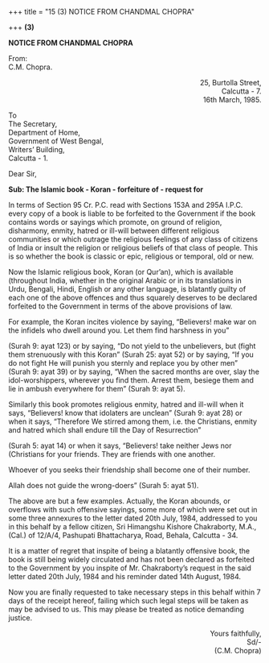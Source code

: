 +++
title = "15 (3) NOTICE FROM CHANDMAL CHOPRA"

+++
**(3)**

**NOTICE FROM CHANDMAL CHOPRA**

From:  
C.M. Chopra.

<div align="right">

25, Burtolla Street,  
Calcutta - 7.  
16th March, 1985.

</div>

To  
The Secretary,  
Department of Home,  
Government of West Bengal,  
Writers’ Building,  
Calcutta - 1.

Dear Sir,

**Sub: The Islamic book - Koran - forfeiture of - request for**

In terms of Section 95 Cr.  P.C. read with Sections 153A and 295A I.P.C. every copy of a book is liable to be forfeited to the Government if the book contains words or sayings which promote, on ground of religion, disharmony, enmity, hatred or ill-will between different religious communities or which outrage the religious feelings of any class of citizens of India or insult the religion or religious beliefs of that class of people.  This is so whether the book is classic or epic, religious or temporal, old or new.

 Now the Islamic religious book, Koran (or Qur’an), which is available (throughout India, whether in the original Arabic or in its translations in Urdu, Bengali, Hindi, English or any other language, is blatantly guilty of each one of the above offences and thus squarely deserves to be declared forfeited to the Government in terms of the above provisions of law.

For example, the Koran incites violence by saying, “Believers! make war on the infidels who dwell around you.  Let them find harshness in you”

(Surah 9: ayat 123) or by saying, “Do not yield to the unbelievers, but (fight them strenuously with this Koran” (Surah 25: ayat 52) or by saying, “If you do not fight He will punish you sternly and replace you by other men” (Surah 9: ayat 39) or by saying, “When the sacred months are over, slay the idol-worshippers, wherever you find them.  Arrest them, besiege them and lie in ambush everywhere for them” (Surah 9: ayat 5).

Similarly this book promotes religious enmity, hatred and ill-will when it says, “Believers! know that idolaters are unclean” (Surah 9: ayat 28) or when it says, “Therefore We stirred among them, i.e. the Christians, enmity and hatred which shall endure till the Day of Resurrection”

(Surah 5: ayat 14) or when it says, “Believers! take neither Jews nor (Christians for your friends.  They are friends with one another. 

Whoever of you seeks their friendship shall become one of their number. 

Allah does not guide the wrong-doers” (Surah 5: ayat 51).

The above are but a few examples.  Actually, the Koran abounds, or overflows with such offensive sayings, some more of which were set out in some three annexures to the letter dated 20th July, 1984, addressed to you in this behalf by a fellow citizen, Sri Himangshu Kishore Chakraborty, M.A., (Cal.) of 12/A/4, Pashupati Bhattacharya, Road, Behala, Calcutta - 34.

It is a matter of regret that inspite of being a blatantly offensive book, the book is still being widely circulated and has not been declared as forfeited to the Government by you inspite of Mr. Chakraborty’s request in the said letter dated 20th July, 1984 and his reminder dated 14th August, 1984.

Now you are finally requested to take necessary steps in this behalf within 7 days of the receipt hereof, failing which such legal steps will be taken as may be advised to us.  This may please be treated as notice demanding justice.

<div align="right">

Yours faithfully,  
Sd/-  
(C.M. Chopra)

</div>

